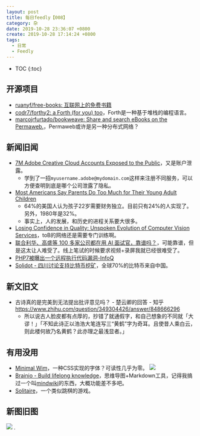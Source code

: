 ```yaml
---
layout: post
title: 每日feedly【008】
category: 杂
date: 2019-10-28 23:36:07 +0800
create: 2019-10-28 17:14:24 +0800
tags: 
  - 日常
  - Feedly
---
```


- TOC
{:toc}

## 开源项目
* [ruanyf/free-books: 互联网上的免费书籍](https://github.com/ruanyf/free-books)
* [codr7/forthy2: a Forth (for you) too](https://github.com/codr7/forthy2)，Forth是一种基于堆栈的编程语言。
* [marcojrfurtado/bookweave: Share and search eBooks on the Permaweb.](https://github.com/marcojrfurtado/bookweave)，Permaweb或许是另一种分布式网络？

## 新闻旧闻
* [7M Adobe Creative Cloud Accounts Exposed to the Public](https://news.ycombinator.com/item?id=21365776)，又是账户泄露。
  * 学到了一招`myusername.adobe@mydomain.com`这样来注册不同服务，可以方便查明到底是哪个公司泄露了隐私。
* [Most Americans Say Parents Do Too Much for Their Young Adult Children](https://news.ycombinator.com/item?id=21365648)
  * 64%的美国人认为孩子22岁需要财务独立。目前只有24%的人实现了。另外，1980年是32%。
  * 事实上，人的发展，和历史的进程关系要大很多。
* [Losing Confidence in Quality: Unspoken Evolution of Computer Vision Services](https://arxiv.org/abs/1906.07328)，toB的网络还是需要专门训练啊。
* [联合利华、高盛等 100 多家公司都在用 AI 面试官，靠谱吗？](https://www.jiqizhixin.com/articles/2019-10-28-14)，可能靠谱，但是这太让人难受了。线上笔试的时候要求视频+录屏我就已经很难受了。
* [PHP7被曝出一个远程执行代码漏洞-InfoQ](https://www.infoq.cn/article/gB5J27dSA6SBcrtepsT5?utm_source=feedly&utm_medium=article)
* [Solidot - 四川讨论支持比特币挖矿](https://www.solidot.org/story?sid=62387)，全球70%的比特币来自中国。

## 新文旧文
* 古诗真的是完美到无法提出批评意见吗？ - 楚云卿的回答 - 知乎 https://www.zhihu.com/question/349304426/answer/848666296
  * 所以说古人脸皮都有点厚的，抄错了就通假字，和自己想象的不同就「大谬！」「不知此诗正以浩浩大笔连写三“黄鹤”字为奇耳。且使昔人乘白云，则此楼何故乃名黄鹤？此亦理之最浅显者。」
  
## 有用没用
* [Minimal Wim](https://raffinaderij.booreiland.amsterdam/minimalwim/)，一种CSS实现的字体？可读性几乎为零。
  ![](https://i.loli.net/2019/10/28/9aKjwNblDvgReUI.jpg)
 * [Brainio - Build lifelong knowledge](https://brainio.com/#/)，思维导图+Markdown工具，记得我搞过一个叫[mindwiki](https://github.com/zYeoman/mindwiki)的东西，大概功能差不多吧。
 * [Solitaire](https://ask5.github.io/solitaire/)，一个类似跳棋的游戏。

## 新图旧图
![](https://i.loli.net/2019/10/28/rpiU1OwB7kymvX5.jpg)
.